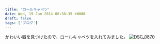 ```yaml
---
title: 'ロールキャベツ'
date: Wed, 15 Jan 2014 00:38:35 +0000
draft: false
tags: ['ブログ']
---
```


かわいい器を見つけたので、ロールキャベツを入れてみました。 [![DSC_0870](//cafe-cooks.com/images/2014/01/DSC_0870-1024x768.jpg)](//cafe-cooks.com/images/2014/01/DSC_0870.jpg)